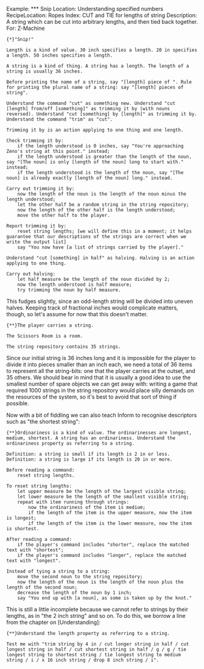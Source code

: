 Example: *** Snip
Location: Understanding specified numbers
RecipeLocation: Ropes
Index: CUT and TIE for lengths of string
Description: A string which can be cut into arbitrary lengths, and then tied back together.
For: Z-Machine

  

``` inform7
{*}"Snip!"

Length is a kind of value. 30 inch specifies a length. 20 in specifies a length. 50 inches specifies a length.

A string is a kind of thing. A string has a length. The length of a string is usually 36 inches.

Before printing the name of a string, say "[length] piece of ". Rule for printing the plural name of a string: say "[length] pieces of string".

Understand the command "cut" as something new. Understand "cut [length] from/off [something]" as trimming it by (with nouns reversed). Understand "cut [something] by [length]" as trimming it by. Understand the command "trim" as "cut".

Trimming it by is an action applying to one thing and one length.

Check trimming it by:
	if the length understood is 0 inches, say "You're approaching Zeno's string at this point." instead;
	if the length understood is greater than the length of the noun, say "[The noun] is only [length of the noun] long to start with." instead;
	if the length understood is the length of the noun, say "[The noun] is already exactly [length of the noun] long." instead.

Carry out trimming it by:
	now the length of the noun is the length of the noun minus the length understood;
	let the other half be a random string in the string repository;
	now the length of the other half is the length understood;
	move the other half to the player.

Report trimming it by:
	reset string lengths; [we will define this in a moment; it helps guarantee that our descriptions of the strings are correct when we write the output list]
	say "You now have [a list of strings carried by the player]."

Understand "cut [something] in half" as halving. Halving is an action applying to one thing.

Carry out halving:
	let half measure be the length of the noun divided by 2;
	now the length understood is half measure;
	try trimming the noun by half measure.
```

  
This fudges slightly, since an odd-length string will be divided into uneven halves. Keeping track of fractional inches would complicate matters, though, so let's assume for now that this doesn't matter.

  

``` inform7
{**}The player carries a string.

The Scissors Room is a room.

The string repository contains 35 strings.
```

  
Since our initial string is 36 inches long and it is impossible for the player to divide it into pieces smaller than an inch each, we need a total of 36 items to represent all the string-bits: one that the player carries at the outset, and 35 others. We should bear in mind that it is usually a good idea to use the smallest number of spare objects we can get away with: writing a game that required 1000 strings in the string repository would place silly demands on the resources of the system, so it's best to avoid that sort of thing if possible.

  
Now with a bit of fiddling we can also teach Inform to recognise descriptors such as "the shortest string":

  

``` inform7
{**}Ordinariness is a kind of value. The ordinarinesses are longest, medium, shortest. A string has an ordinariness. Understand the ordinariness property as referring to a string.

Definition: a string is small if its length is 2 in or less. Definition: a string is large if its length is 20 in or more.

Before reading a command:
	reset string lengths.

To reset string lengths:
	let upper measure be the length of the largest visible string;
	let lower measure be the length of the smallest visible string;
	repeat with item running through strings:
		now the ordinariness of the item is medium;
		if the length of the item is the upper measure, now the item is longest;
		if the length of the item is the lower measure, now the item is shortest.

After reading a command:
	if the player's command includes "shorter", replace the matched text with "shortest";
	if the player's command includes "longer", replace the matched text with "longest".

Instead of tying a string to a string:
	move the second noun to the string repository;
	now the length of the noun is the length of the noun plus the length of the second noun;
	decrease the length of the noun by 1 inch;
	say "You end up with [a noun], as some is taken up by the knot."
```

  
This is still a little incomplete because we cannot refer to strings by their lengths, as in "the 2 inch string" and so on. To do this, we borrow a line from the chapter on [Understanding]:

  

``` inform7
{**}Understand the length property as referring to a string.

Test me with "trim string by 4 in / cut longer string in half / cut longest string in half / cut shortest string in half / g / g / tie longest string to shortest string / tie longest string to medium string / i / x 16 inch string / drop 8 inch string / i".
```

